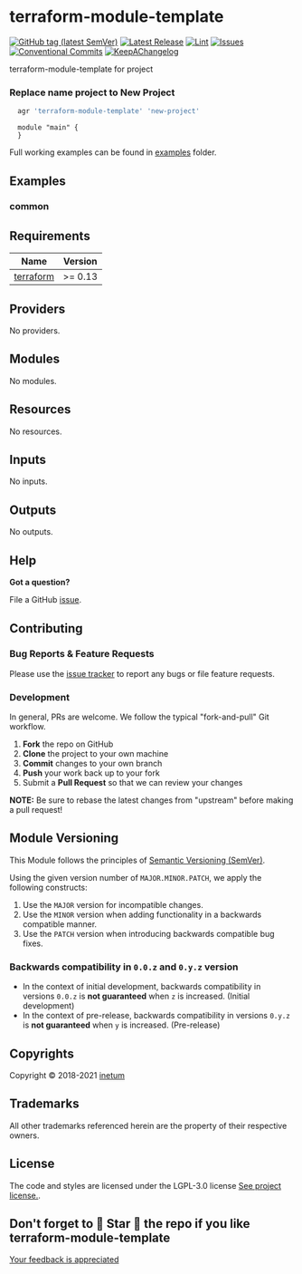 <!--


  ** DO NOT EDIT THIS FILE
  **
  ** 1) Make all changes to `README.yaml`
  ** 2) Run`make readme` to rebuild this file.
  **
  ** (We maintain HUNDREDS of open source projects. This is how we maintain our sanity.)
  **


  -->

# terraform-module-template

[![GitHub tag (latest SemVer)](https://img.shields.io/github/v/tag/inetum-peru/terraform-module-template?label=latest&sort=semver)](https://github.com/inetum-peru/terraform-module-template/releases) [![Latest Release](https://img.shields.io/github/release/inetum-peru/terraform-module-template)](https://github.com/inetum-peru/terraform-module-template/releases) [![Lint](https://img.shields.io/github/workflow/status/inetum-peru/terraform-module-template/lint-code)](https://github.com/inetum-peru/terraform-module-template/actions) [![Issues](https://img.shields.io/github/issues/inetum-peru/terraform-module-template)](https://github.com/inetum-peru/terraform-module-template/issues) [![Conventional Commits](https://img.shields.io/badge/Conventional%20Commits-1.0.0-yellow)](https://conventionalcommits.org) [![KeepAChangelog](https://img.shields.io/badge/Keep%20A%20Changelog-1.0.0-%23E05735)](https://keepachangelog.com)

terraform-module-template for project

### Replace name project to New Project

```bash
  agr 'terraform-module-template' 'new-project'
```

```hcl
  module "main" {
  }
```

Full working examples can be found in [examples](./examples) folder.

## Examples

### common

 <!-- BEGIN_TF_DOCS -->

## Requirements

| Name                                                                     | Version |
| ------------------------------------------------------------------------ | ------- |
| <a name="requirement_terraform"></a> [terraform](#requirement_terraform) | >= 0.13 |

## Providers

No providers.

## Modules

No modules.

## Resources

No resources.

## Inputs

No inputs.

## Outputs

No outputs.

<!-- END_TF_DOCS -->

## Help

**Got a question?**

File a GitHub [issue](https://github.com/inetum-peru/terraform-module-template/issues).

## Contributing

### Bug Reports & Feature Requests

Please use the [issue tracker](https://github.com/inetum-peru/terraform-module-template/issues) to report any bugs or file feature requests.

### Development

In general, PRs are welcome. We follow the typical "fork-and-pull" Git workflow.

1.  **Fork** the repo on GitHub
2.  **Clone** the project to your own machine
3.  **Commit** changes to your own branch
4.  **Push** your work back up to your fork
5.  Submit a **Pull Request** so that we can review your changes

**NOTE:** Be sure to rebase the latest changes from "upstream" before making a pull request!

## Module Versioning

This Module follows the principles of [Semantic Versioning (SemVer)](https://semver.org/).

Using the given version number of `MAJOR.MINOR.PATCH`, we apply the following constructs:

1. Use the `MAJOR` version for incompatible changes.
1. Use the `MINOR` version when adding functionality in a backwards compatible manner.
1. Use the `PATCH` version when introducing backwards compatible bug fixes.

### Backwards compatibility in `0.0.z` and `0.y.z` version

- In the context of initial development, backwards compatibility in versions `0.0.z` is **not guaranteed** when `z` is increased. (Initial development)
- In the context of pre-release, backwards compatibility in versions `0.y.z` is **not guaranteed** when `y` is increased. (Pre-release)

## Copyrights

Copyright © 2018-2021 [inetum](http://www.gfiworld.com.pe)

## Trademarks

All other trademarks referenced herein are the property of their respective owners.

## License

The code and styles are licensed under the LGPL-3.0 license [See project license.](LICENSE).

## Don't forget to 🌟 Star 🌟 the repo if you like terraform-module-template

[Your feedback is appreciated](https://github.com/inetum-peru/terraform-module-template/issues)
